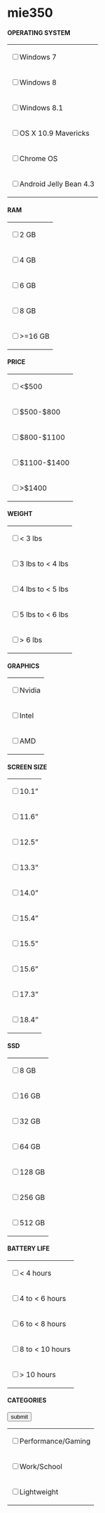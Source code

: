 mie350
======

<h4>OPERATING SYSTEM</h4>
<table>
<tr><td><p><label><input type="checkbox" name="operating system" value="Windows 7"/>Windows 7</label></p></td></tr>
<tr><td><p><label><input type="checkbox" name="operating system" value="Windows 8"/>Windows 8</label></p></td></tr>
<tr><td><p><label><input type="checkbox" name="operating system" value="Windows 8.1"/>Windows 8.1</label></p></td></tr>
<tr><td><p><label><input type="checkbox" name="operating system" value="OS X 10.9 Mavericks"/>OS X 10.9 Mavericks</label></p></td></tr>
<tr><td><p><label><input type="checkbox" name="operating system" value="Chrome OS"/>Chrome OS</label></p></td></tr>
<tr><td><p><label><input type="checkbox" name="operating system" value="Android Jelly Bean 4.3"/>Android Jelly Bean 4.3</label></p></td></tr>
</table>
<h4>RAM</h4>
<table>
<tr><td><p><label><input type="checkbox" name="ram" value="2 GB"/>2 GB</label></p></td></tr>
<tr><td><p><label><input type="checkbox" name="ram" value="4 GB"/>4 GB</label></p></td></tr>
<tr><td><p><label><input type="checkbox" name="ram" value="6 GB"/>6 GB</label></p></td></tr>
<tr><td><p><label><input type="checkbox" name="ram" value="8 GB"/>8 GB</label></p></td></tr>
<tr><td><p><label><input type="checkbox" name="ram" value=">=16 GB"/>>=16 GB</label></p></td></tr>
</table>
<h4>PRICE</h4>
<table>
<tr><td><p><label><input type="checkbox" name="price"  value="<$500"/><$500</label></p></td></tr>
<tr><td><p><label><input type="checkbox" name="price" value="$500-$800"/>$500-$800</label></p></td></tr>
<tr><td><p><label><input type="checkbox" name="price" value="$800-$1100"/>$800-$1100</label></p></td></tr>
<tr><td><p><label><input type="checkbox" name="price" value="$1100-$1400"/>$1100-$1400</label></p></td></tr>
<tr><td><p><label><input type="checkbox" name="price" value=">$1400"/>>$1400</label></p></td></tr>
</table>
<h4>WEIGHT</h4>
<table>
<tr><td><p><label><input type="checkbox" name="weight" value="< 3 lbs"/>< 3 lbs</label></p></td></tr>
<tr><td><p><label><input type="checkbox" name="weight" value="3 lbs to < 4 lbs"/>3 lbs to < 4 lbs</label></p></td></tr>
<tr><td><p><label><input type="checkbox" name="weight" value="4 lbs to < 5 lbs"/>4 lbs to < 5 lbs</label></p></td></tr>
<tr><td><p><label><input type="checkbox" name="weight" value="5 lbs to < 6 lbs"/>5 lbs to < 6 lbs</label></p></td></tr>
<tr><td><p><label><input type="checkbox" name="weight" value="> 6 lbs"/>> 6 lbs</label></p></td></tr>
</table>
<h4>GRAPHICS</h4>
<table>
<tr><td><p><label><input type="checkbox" name="graphics" value="Nvidia"/>Nvidia</label></p></td></tr>
<tr><td><p><label><input type="checkbox" name="graphics" value="Intel"/>Intel</label></p></td></tr>
<tr><td><p><label><input type="checkbox" name="graphics" value="AMD"/>AMD</label></p></td></tr>
</table>
<h4>SCREEN SIZE</h4>
<table>
<tr><td><p><label><input type="checkbox" name="screen size" value="10.1”"/>10.1”</label></p></td></tr>
<tr><td><p><label><input type="checkbox" name="screen size" value="11.6”"/>11.6”</label></p></td></tr>
<tr><td><p><label><input type="checkbox" name="screen size" value="12.5”"/>12.5”</label></p></td></tr>
<tr><td><p><label><input type="checkbox" name="screen size" value="13.3”"/>13.3”</label></p></td></tr>
<tr><td><p><label><input type="checkbox" name="screen size" value="14.0”"/>14.0”</label></p></td></tr>
<tr><td><p><label><input type="checkbox" name="screen size" value="15.4”"/>15.4”</label></p></td></tr>
<tr><td><p><label><input type="checkbox" name="screen size" value="15.5”"/>15.5”</label></p></td></tr>
<tr><td><p><label><input type="checkbox" name="screen size" value="15.6”"/>15.6”</label></p></td></tr>
<tr><td><p><label><input type="checkbox" name="screen size" value="17.3”"/>17.3”</label></p></td></tr>
<tr><td><p><label><input type="checkbox" name="screen size" value="18.4”"/>18.4”</label></p></td></tr>
</table>
<h4>SSD</h4>
<table>
<tr><td><p><label><input type="checkbox" name="ssd" value="8 GB"/>8 GB</label></p></td></tr>
<tr><td><p><label><input type="checkbox" name="ssd" value="16 GB"/>16 GB</label></p></td></tr>
<tr><td><p><label><input type="checkbox" name="ssd" value="32 GB"/>32 GB</label></p></td></tr>
<tr><td><p><label><input type="checkbox" name="ssd" value="64 GB"/>64 GB</label></p></td></tr>
<tr><td><p><label><input type="checkbox" name="ssd" value="128 GB"/>128 GB</label></p></td></tr>
<tr><td><p><label><input type="checkbox" name="ssd" value="256 GB"/>256 GB</label></p></td></tr>
<tr><td><p><label><input type="checkbox" name="ssd" value="512 GB"/>512 GB</label></p></td></tr>
</table>
<h4>BATTERY LIFE</h4>
<table>
<tr><td><p><label><input type="checkbox" name="battery life" value="< 4 hours"/>< 4 hours</label></p></td></tr>
<tr><td><p><label><input type="checkbox" name="battery life" value="4 to < 6 hours"/>4 to < 6 hours</label></p></td></tr>
<tr><td><p><label><input type="checkbox" name="battery life" value="6 to < 8 hours"/>6 to < 8 hours</label></p></td></tr>
<tr><td><p><label><input type="checkbox" name="battery life" value="8 to < 10 hours"/>8 to < 10 hours</label></p></td></tr>
<tr><td><p><label><input type="checkbox" name="battery life" value="> 10 hours"/>> 10 hours</label></p></td></tr>
</table>
<h4>CATEGORIES</h4>
<table>
<tr><td><p><label><input type="checkbox" name="categories" value="Performance/Gaming"/>Performance/Gaming</label></p></td></tr>
<tr><td><p><label><input type="checkbox" name="categories" value="Work/School"/>Work/School</label></p></td></tr>
<tr><td><p><label><input type="checkbox" name="categories" value="Lightweight"/>Lightweight</label></p></td></tr>
<p><input type="submit" value="submit"/>
</form>

</body>
</html>

